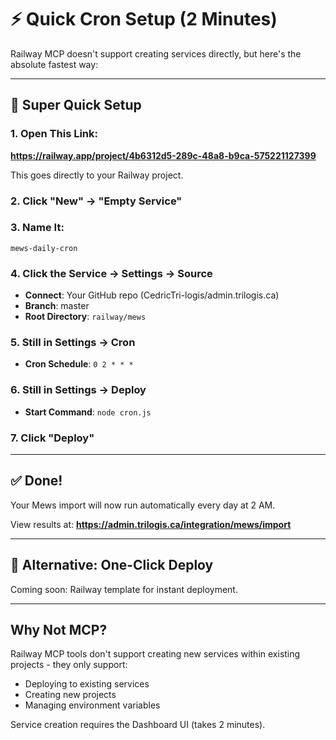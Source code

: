 # ⚡ Quick Cron Setup (2 Minutes)

Railway MCP doesn't support creating services directly, but here's the absolute fastest way:

---

## 📱 Super Quick Setup

### 1. Open This Link:
**https://railway.app/project/4b6312d5-289c-48a8-b9ca-575221127399**

This goes directly to your Railway project.

### 2. Click "New" → "Empty Service"

### 3. Name It:
```
mews-daily-cron
```

### 4. Click the Service → Settings → Source

- **Connect**: Your GitHub repo (CedricTri-logis/admin.trilogis.ca)
- **Branch**: master
- **Root Directory**: `railway/mews`

### 5. Still in Settings → Cron

- **Cron Schedule**: `0 2 * * *`

### 6. Still in Settings → Deploy

- **Start Command**: `node cron.js`

### 7. Click "Deploy"

---

## ✅ Done!

Your Mews import will now run automatically every day at 2 AM.

View results at: **https://admin.trilogis.ca/integration/mews/import**

---

## 🔄 Alternative: One-Click Deploy

Coming soon: Railway template for instant deployment.

---

## Why Not MCP?

Railway MCP tools don't support creating new services within existing projects - they only support:
- Deploying to existing services
- Creating new projects
- Managing environment variables

Service creation requires the Dashboard UI (takes 2 minutes).

